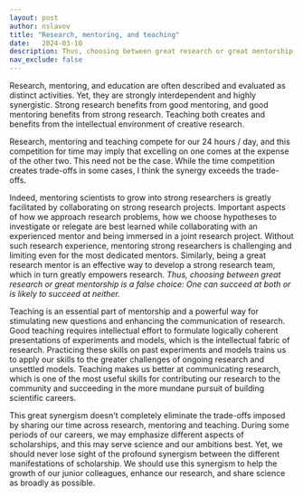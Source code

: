 ```yaml
---
layout: post
author: nslavov
title: "Research, mentoring, and teaching"
date:   2024-03-10
description: Thus, choosing between great research or great mentorship is a false choice: One can succeed at both or is likely to succeed at neither.
nav_exclude: false
---
```






<p class="intro"><span class="dropcap">R</span>esearch, mentoring, and education are often described and evaluated as distinct activities. Yet, they are strongly interdependent and highly synergistic. Strong research benefits from good mentoring, and good mentoring benefits from strong research. Teaching both creates and benefits from the intellectual environment of creative research.</p>

Research, mentoring and teaching compete for our 24 hours / day, and this competition for time may imply that excelling on one comes at the expense of the other two. This need not be the case. While the time competition creates trade-offs in some cases, I think the synergy exceeds the trade-offs.


Indeed, mentoring scientists to grow into strong researchers is greatly facilitated by collaborating on strong research projects. Important aspects of how we approach research problems, how we choose hypotheses to investigate or relegate are best learned while collaborating with an experienced mentor and being immersed in a joint research project. Without such research experience, mentoring strong researchers is challenging and limiting even for the most dedicated mentors. Similarly, being a great research mentor is an effective way to develop a strong research team, which in turn greatly empowers research. *Thus, choosing between great research or great mentorship is a false choice: One can succeed at both or is likely to succeed at neither.*   



Teaching is an essential part of mentorship and a powerful way for stimulating new questions and enhancing the communication of research. Good teaching requires intellectual effort to formulate logically coherent presentations of experiments and models, which is the intellectual fabric of research. Practicing these skills on past experiments and models trains us to apply our skills to the greater challenges of ongoing research and unsettled models. Teaching makes us better at communicating research, which is one of the most useful skills for contributing our research to the community and succeeding in the more mundane pursuit of building scientific careers.


This great synergism doesn't completely eliminate the trade-offs imposed by sharing our time across research, mentoring and teaching. During some periods of our careers, we may emphasize different aspects of scholarships, and this may serve science and our ambitions best. Yet, we should never lose sight of the profound synergism between the different manifestations of scholarship. We should use this synergism to help the growth of our junior colleagues, enhance our research, and share science as broadly as possible.


<br>
